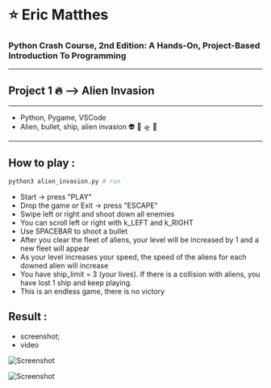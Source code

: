 # :star: Eric Matthes 

### Python Crash Course,  2nd Edition: A Hands-On, Project-Based Introduction To Programming 
--------
## Project 1  :fire: --> Alien Invasion 
-------
 - Python, Pygame, VSCode
 - Alien, bullet, ship, alien invasion :alien: :rocket: 🛸 👾
-------

## How to play :
```bash
python3 alien_invasion.py # run
```
 - Start -> press "PLAY"
 - Drop the game or Exit -> press "ESCAPE"
 - Swipe left or right and shoot down all enemies
 - You can scroll left or right with k_LEFT and k_RIGHT
 - Use SPACEBAR to shoot a bullet
 - After you clear the fleet of aliens, your level will be increased by 1 and a new fleet will appear
 - As your level increases your speed, the speed of the aliens for each downed alien will increase
 - You have ship_limit = 3 (your lives). If there is a collision with aliens, you have lost 1 ship and keep playing.
- This is an endless game, there is no victory

## Result : 

- screenshot; 
- video 

![Screenshot](https://media.giphy.com/media/3oGRFlpAW4sIHA02NW/giphy.gif) 

![Screenshot](https://media.giphy.com/media/ckHAdLU2OmY7knUClD/giphy.gif) 



 

